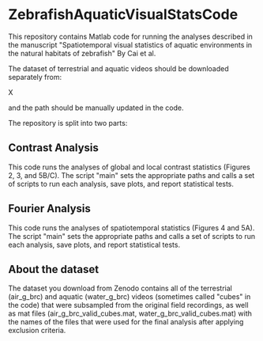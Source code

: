 # ZebrafishAquaticVisualStatsCode

This repository contains Matlab code for running the analyses described in the manuscript "Spatiotemporal visual statistics of aquatic environments in the natural habitats of zebrafish" By Cai et al. 

The dataset of terrestrial and aquatic videos should be downloaded separately from:

X

and the path should be manually updated in the code.

The repository is split into two parts:

## Contrast Analysis

This code runs the analyses of global and local contrast statistics (Figures 2, 3, and 5B/C). The script "main" sets the appropriate paths and calls a set of scripts to run each analysis, save plots, and report statistical tests.

## Fourier Analysis

This code runs the analyses of spatiotemporal statistics (Figures 4 and 5A). The script "main" sets the appropriate paths and calls a set of scripts to run each analysis, save plots, and report statistical tests.

## About the dataset

The dataset you download from Zenodo contains all of the terrestrial (air_g_brc) and aquatic (water_g_brc) videos (sometimes called "cubes" in the code) that were subsampled from the original field recordings, as well as mat files (air_g_brc_valid_cubes.mat, water_g_brc_valid_cubes.mat) with the names of the files that were used for the final analysis after applying exclusion criteria. 

